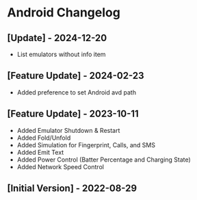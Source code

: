 # Android Changelog

## [Update] - 2024-12-20

- List emulators without info item

## [Feature Update] - 2024-02-23

- Added preference to set Android avd path

## [Feature Update] - 2023-10-11

- Added Emulator Shutdown & Restart
- Added Fold/Unfold
- Added Simulation for Fingerprint, Calls, and SMS
- Added Emit Text
- Added Power Control (Batter Percentage and Charging State)
- Added Network Speed Control

## [Initial Version] - 2022-08-29
